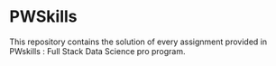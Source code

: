 # PWSkills
This repository contains the solution of every assignment provided in PWskills : Full Stack Data Science pro program.

